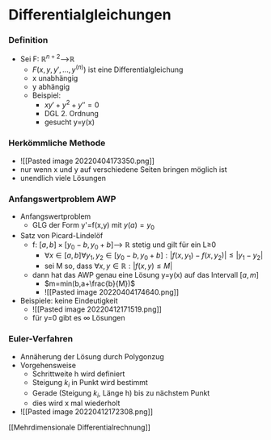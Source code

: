 # Differentialgleichungen
### Definition
+ Sei F: $ℝ^{n+2}$-->ℝ
	+ $F(x,y,y',...,y^{(n)})$ ist eine Differentialgleichung
	+ x unabhängig
	+ y abhängig
	+ Beispiel:
		+ $xy'+y^2+y''=0$
		+ DGL 2. Ordnung
		+ gesucht y=y(x)

### Herkömmliche Methode
+ ![[Pasted image 20220404173350.png]]
+ nur wenn x und y auf verschiedene Seiten bringen möglich ist
+ unendlich viele Lösungen

### Anfangswertproblem AWP
+ Anfangswertproblem
	+ GLG der Form y'=f(x,y) mit $y(a)=y_0$
+ Satz von Picard-Lindelöf
	+ f: $[a,b]×[y_0-b,y_0+b]$--> ℝ stetig und gilt für ein L≥0
		+ $∀x∈[a,b]∀y_1, y_2∈[y_0-b,y_0+b]: |f(x,y_1)-f(x,y_2)|≤|y_1-y_2|$
		+ sei M so, dass $∀x,y∈ℝ:|f(x,y)≤M|$
	+ dann hat das AWP genau eine Lösung y=y(x) auf das Intervall $[a,m]$
		+ $m=min(b,a+\frac{b}{M})$
		+ ![[Pasted image 20220404174640.png]]
+ Beispiele: keine Eindeutigkeit
	+ ![[Pasted image 20220412171519.png]]
	+ für y=0 gibt es ∞ Lösungen

### Euler-Verfahren
+ Annäherung der Lösung durch Polygonzug
+ Vorgehensweise
	+ Schrittweite h wird definiert
	+ Steigung $k_i$ in Punkt wird bestimmt
	+ Gerade (Steigung $k_i$, Länge h) bis zu nächstem Punkt
	+ dies wird x mal wiederholt
+ ![[Pasted image 20220412172308.png]]

[[Mehrdimensionale Differentialrechnung]]
